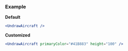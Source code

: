 ### Example

**Default**
```jsx
<UndrawAircraft />
```

**Customized**
```jsx
<UndrawAircraft primaryColor="#41B883" height="100" />
```
